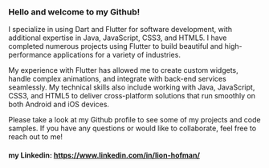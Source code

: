 ### Hello and welcome to my Github! 

I specialize in using Dart and Flutter for software development, with additional expertise in Java, JavaScript, CSS3, and HTML5. I have completed numerous projects using Flutter to build beautiful and high-performance applications for a variety of industries.

My experience with Flutter has allowed me to create custom widgets, handle complex animations, and integrate with back-end services seamlessly. My technical skills also include working with Java, JavaScript, CSS3, and HTML5 to deliver cross-platform solutions that run smoothly on both Android and iOS devices.

Please take a look at my Github profile to see some of my projects and code samples. If you have any questions or would like to collaborate, feel free to reach out to me!

#### my Linkedin: https://www.linkedin.com/in/lion-hofman/
